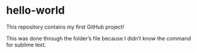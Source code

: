 # hello-world
This repository contains my first GitHub project!

This was done through the folder’s file because I didn’t know the command for sublime text. 

